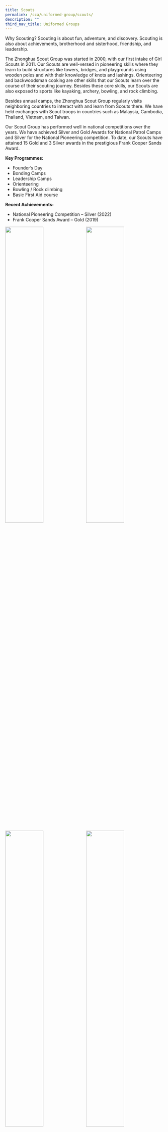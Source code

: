 ```yaml
---
title: Scouts
permalink: /cca/uniformed-group/scouts/
description: ""
third_nav_title: Uniformed Groups
---
```

Why Scouting? Scouting is about fun, adventure, and discovery. Scouting is also about achievements, brotherhood and sisterhood, friendship, and leadership.

The Zhonghua Scout Group was started in 2000, with our first intake of Girl Scouts in 2011. Our Scouts are well-versed in pioneering skills where they learn to build structures like towers, bridges, and playgrounds using wooden poles and with their knowledge of knots and lashings. Orienteering and backwoodsman cooking are other skills that our Scouts learn over the course of their scouting journey. Besides these core skills, our Scouts are also exposed to sports like kayaking, archery, bowling, and rock climbing.

Besides annual camps, the Zhonghua Scout Group regularly visits neighboring countries to interact with and learn from Scouts there. We have held exchanges with Scout troops in countries such as Malaysia, Cambodia, Thailand, Vietnam, and Taiwan.

Our Scout Group has performed well in national competitions over the years. We have achieved Silver and Gold Awards for National Patrol Camps and Silver for the National Pioneering competition. To date, our Scouts have attained 15 Gold and 3 Silver awards in the prestigious Frank Cooper Sands Award.

**Key Programmes:**
* Founder’s Day
* Bonding Camps
* Leadership Camps
* Orienteering
* Bowling / Rock climbing
* Basic First Aid course

**Recent Achievements:**
* National Pioneering Competition – Silver (2022)
* Frank Cooper Sands Award – Gold (2019)

<img src="" style="width:49%" align="left">
<img src="" style="width:49%" align="right">

<br clear="left">

<img src="" style="width:49%" align="left">
<img src="" style="width:49%" align="right">

Please click on [this link](https://www.zhonghuasec.moe.edu.sg/cca/schedule/) for CCA schedule and contact details of CCA teachers.